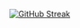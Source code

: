 [![GitHub Streak](http://github-readme-streak-stats.herokuapp.com?user=coolworld2049&theme=dark&hide_border=true)](https://git.io/streak-stats)
